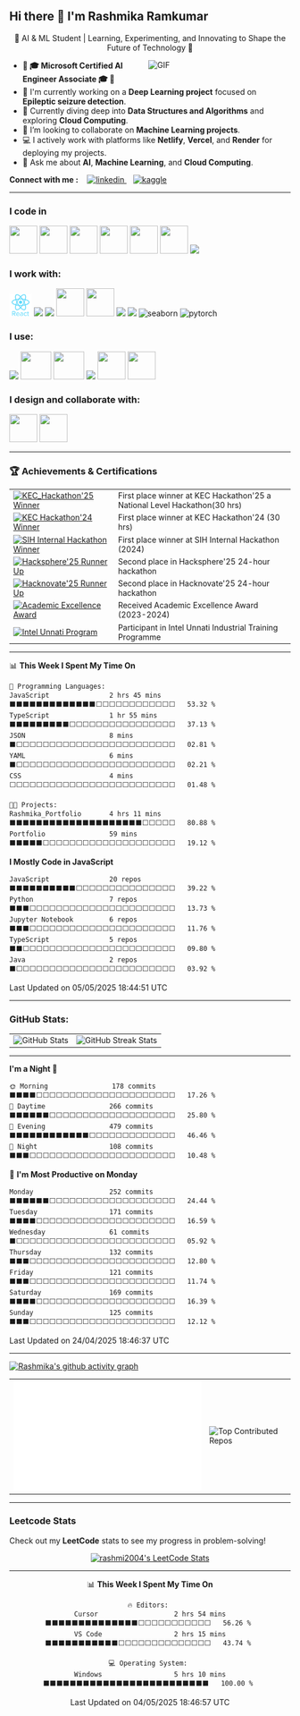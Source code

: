 ## Hi there 👋 I'm Rashmika Ramkumar 
<p align="center">
🧠 AI & ML Student | Learning, Experimenting, and Innovating to Shape the Future of Technology 🧠  
</p>
  <img align="right" alt="GIF" src="https://raw.githubusercontent.com/rahul-jha98/rahul-jha98/main/techstack.gif" width="255px"  />


- <strong>🌟 🎓 Microsoft Certified AI Engineer Associate 🎓 🌟</strong>
- 🔭 I'm currently working on a **Deep Learning project** focused on **Epileptic seizure detection**.
- 🌱 Currently diving deep into **Data Structures and Algorithms** and exploring **Cloud Computing**.
- 👯 I’m looking to collaborate on **Machine Learning projects**.
- 💻 I actively work with platforms like **Netlify**, **Vercel**, and **Render** for deploying my projects.
- 💬 Ask me about **AI**, **Machine Learning**, and **Cloud Computing**.   
  
**Connect with me :**
  &nbsp;&nbsp;
    <a href="https://www.linkedin.com/in/rashmika-ramkumar-0b9572259" >
      <img alt="linkedin" src="https://raw.githubusercontent.com/rahul-jha98/rahul-jha98/561d474902b59c7429ec22bb73e225696c27b202/assets/linkedin.svg" height="25px"/>
    </a>
    &nbsp;&nbsp;
    <a href="https://kaggle.com/rashmikakr"      >
      <img alt="kaggle" src="https://raw.githubusercontent.com/rahul-jha98/rahul-jha98/561d474902b59c7429ec22bb73e225696c27b202/assets/kaggle.svg" height="25px"/>
    </a>
    
---

### I code in
<div>
  <img height="50" width="50" src="https://img.icons8.com/color/48/000000/python.png" />
  <img height="50" width="50" src="https://img.icons8.com/color/48/000000/java-coffee-cup-logo.png" />
  <img height="50" width="50" src="https://img.icons8.com/color/48/000000/c-programming.png" />
  <img height="50" width="50" src="https://img.icons8.com/color/48/000000/javascript.png" />
  <img height="50" width="50" src="https://img.icons8.com/color/48/000000/html-5.png" />
  <img height="50" width="50" src="https://img.icons8.com/color/48/000000/css3.png" />
  <img src="https://skillicons.dev/icons?i=terraform" />

</div>


### I work with:

<div>
  <img src="https://raw.githubusercontent.com/devicons/devicon/master/icons/react/react-original-wordmark.svg" alt="react" width="40" height="40"/>
  <img src="https://skillicons.dev/icons?i=vite,tailwind" />
    <img src="https://skillicons.dev/icons?i=nodejs,express" />
  <img height="50" width="50" src="https://img.icons8.com/color/48/000000/numpy.png" />
  <img height="50" width="50" src="https://img.icons8.com/color/48/000000/pandas.png" />
  <img src="https://skillicons.dev/icons?i=flask" />
    <img src="https://skillicons.dev/icons?i=sklearn,tensorflow,opencv"/>
    <img src="https://seaborn.pydata.org/_images/logo-mark-lightbg.svg" alt="seaborn" width="40" height="40"/>
  <img src="https://www.vectorlogo.zone/logos/pytorch/pytorch-icon.svg" alt="pytorch " width="40" height="40"/>
</a>

</div>

### I use: 

<div>
    <img src="https://skillicons.dev/icons?i=netlify" />
  <img height="50" width="55" src="https://img.shields.io/badge/Vercel-000000?style=for-the-badge&logo=vercel&logoColor=white" />
  <img height="50" width="55" src="https://img.shields.io/badge/Render-000000?style=for-the-badge&logo=render&logoColor=white" />
      <img src="https://skillicons.dev/icons?i=mongodb,mysql,postman" />
  <img height="50" width="50" src="https://img.icons8.com/color/48/000000/git.png" />
  <img height="50" width="50" src="https://img.icons8.com/color/48/000000/power-bi.png" />
</div>

### I design and collaborate with:

<div>
  <img height="50" width="50" src="https://img.icons8.com/color/48/000000/canva.png" />
  <img height="50" width="50" src="https://img.icons8.com/color/48/000000/figma--v1.png"      />
</div>

---

### 🏆 Achievements & Certifications
<table>
  <tr>
    <td>
      <a href="#">
        <img src="https://img.shields.io/badge/KEC_Hackathon'25-Winner-FF6F00?style=for-the-badge&logo=checkmarx&logoColor=white" alt="KEC_Hackathon'25 Winner"/>
      </a>
    </td>
    <td>
      First place winner at KEC Hackathon'25 a National Level Hackathon(30 hrs)
    </td>
  </tr>
  <tr>
    <td>
      <a href="#">
        <img src="https://img.shields.io/badge/KEC_Hackathon'24-Winner-FF6F00?style=for-the-badge&logo=checkmarx&logoColor=white" alt="KEC Hackathon'24 Winner"/>
      </a>
    </td>
    <td>
      First place winner at KEC Hackathon'24 (30 hrs)
    </td>
  </tr>
  <tr>
    <td>
      <a href="#">
        <img src="https://img.shields.io/badge/SIH_Internal_Hackathon-Winner-FF6F00?style=for-the-badge&logo=checkmarx&logoColor=white" alt="SIH Internal Hackathon Winner"/>
      </a>
    </td>
    <td>
      First place winner at SIH Internal Hackathon (2024)
    </td>
  </tr>
  <tr>
    <td>
      <a href="#">
        <img src="https://img.shields.io/badge/Hacksphere'25-Runner_Up-0071C5?style=for-the-badge&logo=hackster&logoColor=white" alt="Hacksphere'25 Runner Up"/>
      </a>
    </td>
    <td>
      Second place in Hacksphere'25 24-hour hackathon
    </td>
  </tr>
  <tr>
    <td>
      <a href="#">
        <img src="https://img.shields.io/badge/Hacknovate'25-Runner_Up-0071C5?style=for-the-badge&logo=hackster&logoColor=white" alt="Hacknovate'25 Runner Up"/>
      </a>
    </td>
    <td>
      Second place in Hacknovate'25 24-hour hackathon 
    </td>
  </tr>
  <tr>
    <td>
      <a href="#">
        <img src="https://img.shields.io/badge/Academic-Excellence_Award-20BEFF?style=for-the-badge&logo=academia&logoColor=white" alt="Academic Excellence Award"/>
      </a>
    </td>
    <td>
      Received Academic Excellence Award (2023-2024)
    </td>
  </tr>
  <tr>
    <td>
      <a href="#">
        <img src="https://img.shields.io/badge/Intel-Unnati_Program-0071C5?style=for-the-badge&logo=intel&logoColor=white" alt="Intel Unnati Program"/>
      </a>
    </td>
    <td>
      Participant in Intel Unnati Industrial Training Programme
    </td>
  </tr>
</table>

---

<!--START_SECTION:Code and Project Insights-->
📊 **This Week I Spent My Time On** 

```text
💬 Programming Languages: 
JavaScript               2 hrs 45 mins       ⬛⬛⬛⬛⬛⬛⬛⬛⬛⬛⬛⬛⬛⬜⬜⬜⬜⬜⬜⬜⬜⬜⬜⬜⬜   53.32 % 
TypeScript               1 hr 55 mins        ⬛⬛⬛⬛⬛⬛⬛⬛⬛⬜⬜⬜⬜⬜⬜⬜⬜⬜⬜⬜⬜⬜⬜⬜⬜   37.13 % 
JSON                     8 mins              ⬛⬜⬜⬜⬜⬜⬜⬜⬜⬜⬜⬜⬜⬜⬜⬜⬜⬜⬜⬜⬜⬜⬜⬜⬜   02.81 % 
YAML                     6 mins              ⬛⬜⬜⬜⬜⬜⬜⬜⬜⬜⬜⬜⬜⬜⬜⬜⬜⬜⬜⬜⬜⬜⬜⬜⬜   02.21 % 
CSS                      4 mins              ⬜⬜⬜⬜⬜⬜⬜⬜⬜⬜⬜⬜⬜⬜⬜⬜⬜⬜⬜⬜⬜⬜⬜⬜⬜   01.48 % 

🐱‍💻 Projects: 
Rashmika_Portfolio       4 hrs 11 mins       ⬛⬛⬛⬛⬛⬛⬛⬛⬛⬛⬛⬛⬛⬛⬛⬛⬛⬛⬛⬛⬜⬜⬜⬜⬜   80.88 % 
Portfolio                59 mins             ⬛⬛⬛⬛⬛⬜⬜⬜⬜⬜⬜⬜⬜⬜⬜⬜⬜⬜⬜⬜⬜⬜⬜⬜⬜   19.12 % 
```

**I Mostly Code in JavaScript** 

```text
JavaScript               20 repos            ⬛⬛⬛⬛⬛⬛⬛⬛⬛⬛⬜⬜⬜⬜⬜⬜⬜⬜⬜⬜⬜⬜⬜⬜⬜   39.22 % 
Python                   7 repos             ⬛⬛⬛⬜⬜⬜⬜⬜⬜⬜⬜⬜⬜⬜⬜⬜⬜⬜⬜⬜⬜⬜⬜⬜⬜   13.73 % 
Jupyter Notebook         6 repos             ⬛⬛⬛⬜⬜⬜⬜⬜⬜⬜⬜⬜⬜⬜⬜⬜⬜⬜⬜⬜⬜⬜⬜⬜⬜   11.76 % 
TypeScript               5 repos             ⬛⬛⬜⬜⬜⬜⬜⬜⬜⬜⬜⬜⬜⬜⬜⬜⬜⬜⬜⬜⬜⬜⬜⬜⬜   09.80 % 
Java                     2 repos             ⬛⬜⬜⬜⬜⬜⬜⬜⬜⬜⬜⬜⬜⬜⬜⬜⬜⬜⬜⬜⬜⬜⬜⬜⬜   03.92 % 
```




 Last Updated on 05/05/2025 18:44:51 UTC
<!--END_SECTION:Code and Project Insights-->

---
### GitHub Stats:
<div align="center">
<table>
  <tr>
    <td>
      <img  src="https://github-readme-stats.vercel.app/api?username=RashmikaRamkumar&theme=react&hide_border=true&include_all_commits=false&count_private=false" alt="GitHub Stats" />
    </td>
    <td>
      <img  src="https://streak-stats.demolab.com/?user=RashmikaRamkumar&theme=dark" alt="GitHub Streak Stats" />
    </td>
  </tr>
</table>
</div>

---

<!--START_SECTION:Productivity Metrics-->
**I'm a Night 🦉** 

```text
🌞 Morning                178 commits         ⬛⬛⬛⬛⬜⬜⬜⬜⬜⬜⬜⬜⬜⬜⬜⬜⬜⬜⬜⬜⬜⬜⬜⬜⬜   17.26 % 
🌆 Daytime                266 commits         ⬛⬛⬛⬛⬛⬛⬜⬜⬜⬜⬜⬜⬜⬜⬜⬜⬜⬜⬜⬜⬜⬜⬜⬜⬜   25.80 % 
🌃 Evening                479 commits         ⬛⬛⬛⬛⬛⬛⬛⬛⬛⬛⬛⬛⬜⬜⬜⬜⬜⬜⬜⬜⬜⬜⬜⬜⬜   46.46 % 
🌙 Night                  108 commits         ⬛⬛⬛⬜⬜⬜⬜⬜⬜⬜⬜⬜⬜⬜⬜⬜⬜⬜⬜⬜⬜⬜⬜⬜⬜   10.48 % 
```
📅 **I'm Most Productive on Monday** 

```text
Monday                   252 commits         ⬛⬛⬛⬛⬛⬛⬜⬜⬜⬜⬜⬜⬜⬜⬜⬜⬜⬜⬜⬜⬜⬜⬜⬜⬜   24.44 % 
Tuesday                  171 commits         ⬛⬛⬛⬛⬜⬜⬜⬜⬜⬜⬜⬜⬜⬜⬜⬜⬜⬜⬜⬜⬜⬜⬜⬜⬜   16.59 % 
Wednesday                61 commits          ⬛⬜⬜⬜⬜⬜⬜⬜⬜⬜⬜⬜⬜⬜⬜⬜⬜⬜⬜⬜⬜⬜⬜⬜⬜   05.92 % 
Thursday                 132 commits         ⬛⬛⬛⬜⬜⬜⬜⬜⬜⬜⬜⬜⬜⬜⬜⬜⬜⬜⬜⬜⬜⬜⬜⬜⬜   12.80 % 
Friday                   121 commits         ⬛⬛⬛⬜⬜⬜⬜⬜⬜⬜⬜⬜⬜⬜⬜⬜⬜⬜⬜⬜⬜⬜⬜⬜⬜   11.74 % 
Saturday                 169 commits         ⬛⬛⬛⬛⬜⬜⬜⬜⬜⬜⬜⬜⬜⬜⬜⬜⬜⬜⬜⬜⬜⬜⬜⬜⬜   16.39 % 
Sunday                   125 commits         ⬛⬛⬛⬜⬜⬜⬜⬜⬜⬜⬜⬜⬜⬜⬜⬜⬜⬜⬜⬜⬜⬜⬜⬜⬜   12.12 % 
```



 Last Updated on 24/04/2025 18:46:37 UTC
<!--END_SECTION:Productivity Metrics-->

---


[![Rashmika's github activity graph](https://github-readme-activity-graph.vercel.app/graph?username=RashmikaRamkumar&bg_color=000000&color=ffffff&line=51f565&point=ffffff&area=true&hide_border=true)](https://github.com/ashutosh00710/github-readme-activity-graph)

<table>
  <tr>
    <td style="text-align:center;">
 <a href="https://github.com/RashmikaRamkumar/githubstats#gh-dark-mode-only">
<img width="500px" src="https://github.com/RashmikaRamkumar/githubstats/blob/master/generated/overview.svg#gh-dark-mode-only" alt="Stats Overview" />
   </a>
    </td>
    <td>
      <img width="500px" src="https://github-contributor-stats.vercel.app/api?username=RashmikaRamkumar&limit=5&theme=react&combine_all_yearly_contributions=true&hide_border=true" alt="Top Contributed Repos" />
    </td>
  </tr>
</table>

---

### Leetcode Stats

Check out my **LeetCode** stats to see my progress in problem-solving!
<p align="center">
  <a href="https://leetcode.com/rashmi2004" target="_blank">
    <img title="rashmi2004's LeetCode Stats" alt="rashmi2004's LeetCode Stats" src="https://leetcard.jacoblin.cool/rashmi2004?ext=heatmap" />
  </a>
</p>

<div align="center">

---


<!--START_SECTION:Environment and Tools-->
📊 **This Week I Spent My Time On** 

```text
🔥 Editors: 
Cursor                   2 hrs 54 mins       ⬛⬛⬛⬛⬛⬛⬛⬛⬛⬛⬛⬛⬛⬛⬜⬜⬜⬜⬜⬜⬜⬜⬜⬜⬜   56.26 % 
VS Code                  2 hrs 15 mins       ⬛⬛⬛⬛⬛⬛⬛⬛⬛⬛⬛⬜⬜⬜⬜⬜⬜⬜⬜⬜⬜⬜⬜⬜⬜   43.74 % 

💻 Operating System: 
Windows                  5 hrs 10 mins       ⬛⬛⬛⬛⬛⬛⬛⬛⬛⬛⬛⬛⬛⬛⬛⬛⬛⬛⬛⬛⬛⬛⬛⬛⬛   100.00 % 
```


 Last Updated on 04/05/2025 18:46:57 UTC
<!--END_SECTION:Environment and Tools-->

